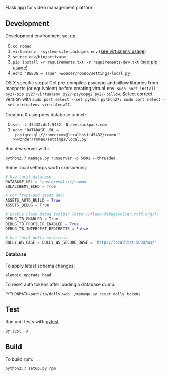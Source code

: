 Flask app for video management platform

Development
-----------

Development environment set up:

0. `cd romeo`
0. `virtualenv --system-site-packages env`      ([see virtualenv usage](http://www.virtualenv.org/en/latest/virtualenv.html#usage))
0. `source env/bin/activate`
0. `pip install -r requirements.txt -r requirements-dev.txt`    ([see pip usage](http://www.pip-installer.org/en/latest/usage.html#pip-install))
0. `echo "DEBUG = True" >wonder/romeo/settings/local.py`

OS X specific steps:
Get pre-compiled psycopg and pillow libraries from macports (or equivalent) before creating virtual env: `sudo port install py27-pip py27-virtualenv py27-psycopg2 py27-pillow`.
Select correct version with `sudo port select --set python python27; sudo port select --set virtualenv virtualenv27`.

Creating & using dev database tunnel:

0. `ssh -L 45432:db1:5432 -N dev.rockpack.com`
0. `echo "DATABASE_URL = 'postgresql://romeo:xxx@localhost:45432/romeo'" >>wonder/romeo/settings/local.py`

Run dev server with:

    python2.7 manage.py runserver -p 5001 --threaded

Some local settings worth considering:

```python
# Use local database:
DATABASE_URL = 'postgresql:///romeo'
SQLALCHEMY_ECHO = True

# For front-end asset dev:
ASSETS_AUTO_BUILD = True
ASSETS_DEBUG = True

# Enable Flask debug toolbar (http://flask-debugtoolbar.rtfd.org/):
DEBUG_TB_ENABLED = True
DEBUG_TB_PROFILER_ENABLED = True
DEBUG_TB_INTERCEPT_REDIRECTS = False

# Use local dolly services:
DOLLY_WS_BASE = DOLLY_WS_SECURE_BASE = 'http://localhost:5000/ws/'
```

#### Database

To apply latest schema changes:

    alembic upgrade head

To reset auth tokens after loading a database dump:

    PYTHONPATH=path/to/dolly-web ./manage.py reset_dolly_tokens

Test
----

Run unit tests with [pytest](http://pytest.org/latest/usage.html)

    py.test -x

Build
-----

To build rpm:

    python2.7 setup.py rpm
